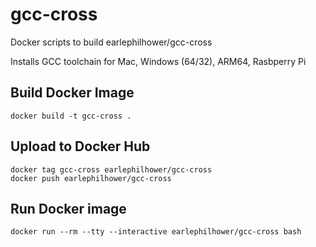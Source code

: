 # gcc-cross
Docker scripts to build earlephilhower/gcc-cross

Installs GCC toolchain for Mac, Windows (64/32), ARM64, Rasbperry Pi

## Build Docker Image
````
docker build -t gcc-cross .
````

## Upload to Docker Hub
````
docker tag gcc-cross earlephilhower/gcc-cross
docker push earlephilhower/gcc-cross
````

## Run Docker image
````
docker run --rm --tty --interactive earlephilhower/gcc-cross bash
````

